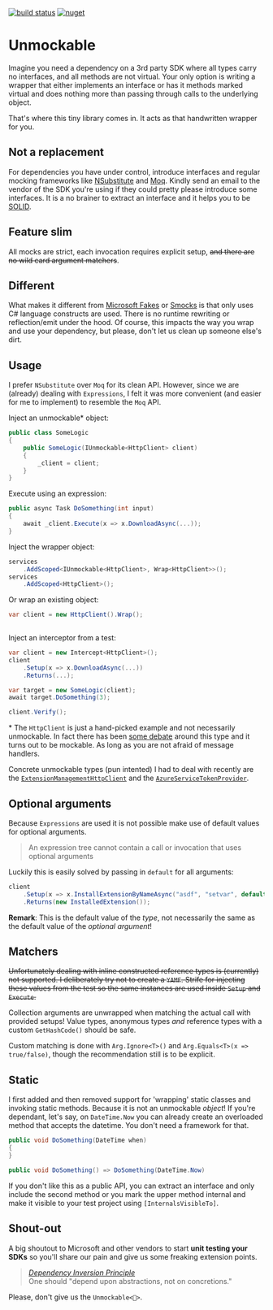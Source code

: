 [![build status](https://ci.appveyor.com/api/projects/status/layshtg2fh5fu5fu/branch/master?svg=true)](https://ci.appveyor.com/project/riezebosch/unmockable/branch/master)
[![nuget](https://img.shields.io/nuget/v/Unmockable.svg)](https://www.nuget.org/packages/Unmockable/)

# Unmockable

Imagine you need a dependency on a 3rd party SDK where all types carry no interfaces, and all methods are not virtual.
Your only option is writing a wrapper that either implements an interface or has it methods marked virtual and does nothing 
more than passing through calls to the underlying object.

That's where this tiny library comes in. It acts as that handwritten wrapper for you.  

## Not a replacement 

For dependencies you have under control, introduce interfaces and regular mocking frameworks like [NSubstitute](https://nsubstitute.github.io/) and [Moq](https://github.com/moq/moq). 
Kindly send an email to the vendor of the SDK you're using if they could pretty please introduce some interfaces. It is a no brainer
to extract an interface and it helps you to be [SOLID](https://en.wikipedia.org/wiki/SOLID).

## Feature slim

All mocks are strict, each invocation requires explicit setup, <s>and there are no wild card argument matchers</s>.

## Different

What makes it different from [Microsoft Fakes](https://docs.microsoft.com/en-us/visualstudio/test/isolating-code-under-test-with-microsoft-fakes) or [Smocks](https://www.nuget.org/packages/Smocks/) is
that only uses C# language constructs are used. There is no runtime rewriting or reflection/emit under the hood. Of course, this impacts the way you wrap and use
your dependency, but please, don't let us clean up someone else's dirt.

## Usage

I prefer `NSubstitute` over `Moq` for its clean API. However, since we are (already) dealing
with `Expressions`, I felt it was more convenient (and easier for me to implement) to resemble the `Moq` API.  

Inject an unmockable* object:

```cs
public class SomeLogic
{
    public SomeLogic(IUnmockable<HttpClient> client)
    {
        _client = client;
    }
}
```

Execute using an expression:

```cs
public async Task DoSomething(int input)
{
    await _client.Execute(x => x.DownloadAsync(...));
}
```

Inject the wrapper object:

```cs
services
    .AddScoped<IUnmockable<HttpClient>, Wrap<HttpClient>>();
services
    .AddScoped<HttpClient>();
```

Or wrap an existing object:

```cs
var client = new HttpClient().Wrap();
    
```

Inject an interceptor from a test:

```cs
var client = new Intercept<HttpClient>();
client
    .Setup(x => x.DownloadAsync(...))
    .Returns(...);

var target = new SomeLogic(client);
await target.DoSomething(3);

client.Verify();
```

\* The `HttpClient` is just a hand-picked example and not necessarily unmockable. In fact there has been [some debate](https://github.com/aspnet/HttpClientFactory/issues/67)
around this type and it turns out to be mockable. As long as you are not afraid of message handlers. 

Concrete unmockable types (pun intented) I had to deal with recently are the [`ExtensionManagementHttpClient`](https://docs.microsoft.com/en-us/dotnet/api/microsoft.visualstudio.services.extensionmanagement.webapi.extensionmanagementhttpclient) 
and the [`AzureServiceTokenProvider`](https://github.com/Azure/azure-sdk-for-net/blob/master/src/SdkCommon/AppAuthentication/Azure.Services.AppAuthentication/AzureServiceTokenProvider.cs).

## Optional arguments

Because `Expressions` are used it is not possible make use of default values for optional arguments.
> An expression tree cannot contain a call or invocation that uses optional arguments
 
Luckily this is easily solved by passing in `default` for all arguments:

```cs
client
    .Setup(x => x.InstallExtensionByNameAsync("asdf", "setvar", default, default, default))
    .Returns(new InstalledExtension());
``` 

**Remark**: This is the default value of the *type*, not necessarily the same as the default value of the *optional argument*!

## Matchers

<s>Unfortunately dealing with inline constructed reference types is (currently) not supported. I deliberately
try not to create a `YAMF`. Strife for injecting these values from the test so the same instances are used 
inside `Setup` and `Execute`.</s> 

Collection arguments are unwrapped when matching the actual call with provided setups! 
Value types, anonymous types *and* reference types with a custom `GetHashCode()` should be safe.

Custom matching is done with `Arg.Ignore<T>()` and `Arg.Equals<T>(x => true/false)`, though the recommendation
still is to be explicit. 

## Static

I first added and then removed support for 'wrapping' static classes and invoking static methods.
Because it is not an unmockable *object*! If you're dependant, let's say, on `DateTime.Now` you can 
already create an overloaded method that accepts the datetime. You don't need a framework for that.

```cs
public void DoSomething(DateTime when)
{
}

public void DoSomething() => DoSomething(DateTime.Now)
```

If you don't like this as a public API, you can extract an interface and only
include the second method or you mark the upper method internal and
make it visible to your test project using `[InternalsVisibleTo]`.  

## Shout-out

A big shoutout to Microsoft and other vendors to start **unit testing your SDKs** so you'll share our pain and give us some freaking extension points.

> [*Dependency Inversion Principle*](http://butunclebob.com/ArticleS.UncleBob.PrinciplesOfOod)  
> One should "depend upon abstractions, not on concretions."

Please, don't give us the `Unmockable<🖕>`.
